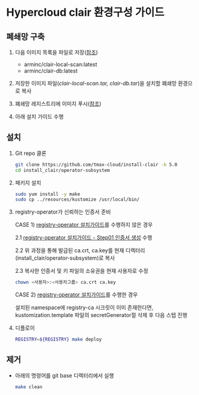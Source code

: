 # Hypercloud clair 환경구성 가이드

## 폐쇄망 구축

1. 다음 이미지 목록을 파일로 저장([참조](https://github.com/tmax-cloud/install-registry/blob/5.0/podman.md#%EC%9D%B4%EB%AF%B8%EC%A7%80-%ED%91%B8%EC%8B%9C%ED%95%98%EA%B8%B0))
    * arminc/clair-local-scan:latest
    * arminc/clair-db:latest

2. 저장한 이미지 파일(*clair-local-scan.tar, clair-db.tar*)을 설치할 폐쇄망 환경으로 복사

3. 폐쇄망 레지스트리에 이미지 푸시([참조](https://github.com/tmax-cloud/install-registry/blob/5.0/podman.md#%EC%9D%B4%EB%AF%B8%EC%A7%80-%ED%91%B8%EC%8B%9C%ED%95%98%EA%B8%B0))

4. 아래 설치 가이드 수행

## 설치


1. Git repo 클론
    ```bash
    git clone https://github.com/tmax-cloud/install-clair -b 5.0
    cd install_clair/operator-subsystem
    ```

2. 패키지 설치
    ```bash
    sudo yum install -y make
    sudo cp ../resources/kustomize /usr/local/bin/
    ```
   
3.  registry-operator가 신뢰하는 인증서 준비

    CASE 1) [registry-operator 설치가이드](https://github.com/tmax-cloud/install-registry-operator/tree/5.0)를 수행하지 않은 경우 
    
    2.1 [registry-operator 설치가이드 - Step01 인증서 생성](https://github.com/tmax-cloud/install-registry-operator/tree/5.0#Step-1-%EC%9D%B8%EC%A6%9D%EC%84%9C-%EC%83%9D%EC%84%B1) 수행
    
    2.2 위 과정을 통해 발급된 ca.crt, ca.key를 현재 디렉터리(install_clair/operator-subsystem)로 복사

    2.3 복사한 인증서 및 키 파일의 소유권을 현재 사용자로 수정
    ```bash
    chown <사용자>:<사용자그룹> ca.crt ca.key
    ```
   
    
    CASE 2) [registry-operator 설치가이드](https://github.com/tmax-cloud/install-registry-operator/tree/5.0)를 수행한 경우

    설치된 namespace에 registry-ca 시크릿이 이미 존재한다면, kustomization.template 파일의 secretGenerator절 삭제 후 다음 스텝 진행


3. 디플로이

    ```bash    
    REGISTRY=${REGISTRY} make deploy
    ```

## 제거

* 아래의 명령어를 git base 디렉터리에서 실행

    ```bash
    make clean
    ```
